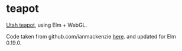 # teapot

[Utah teapot](https://en.wikipedia.org/wiki/Utah_teapot), using Elm + WebGL.

Code taken from github.com/ianmackenzie [here](https://github.com/ianmackenzie/elm-3d-camera/tree/master/examples).
and updated for Elm 0.19.0.
